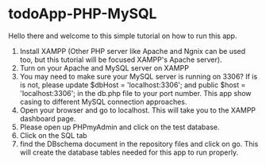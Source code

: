 # todoApp-PHP-MySQL

Hello there and welcome to this simple tutorial on how to run this app.

1. Install XAMPP (Other PHP server like Apache and Ngnix can be used too, but this tutorial will be focused XAMPP's Apache server).
2. Turn on your Apache and MySQL server on XAMPP
3. You may need to make sure your MySQL server is running on 3306? If is is not, please update $dbHost = 'localhost:3306'; and public $host = 'localhost:3306'; in the db.php file to your port number. This app show casing to different MySQL connection approaches.
4. Open your browser and go to localhost. This will take you to the XAMPP dashboard page.
5. Please open up PHPmyAdmin and click on the test database.
6. Click on the SQL tab
7. find the DBschema document in the repository files and click on go. This will create the database tables needed for this app to run properly.
